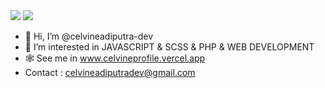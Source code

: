 <div>
  <img src="https://github-readme-stats.vercel.app/api/top-langs/?username=celvineadiputra-dev&langs_count=5&hide=Shell,M&theme=merko"/>
  <img src="https://github-readme-stats.vercel.app/api?username=celvineadiputra-dev&show_icons=true&theme=radical"/>
 </div>

- 👋 Hi, I’m @celvineadiputra-dev
- 👀 I’m interested in JAVASCRIPT & SCSS & PHP & WEB DEVELOPMENT
- 🕸️ See me in <a href="https://celvineprofile.vercel.app">www.celvineprofile.vercel.app</a>
- Contact : celvineadiputradev@gmail.com

<!---
celvineadiputra-dev/celvineadiputra-dev is a ✨ special ✨ repository because its `README.md` (this file) appears on your GitHub profile.
You can click the Preview link to take a look at your changes.
--->
